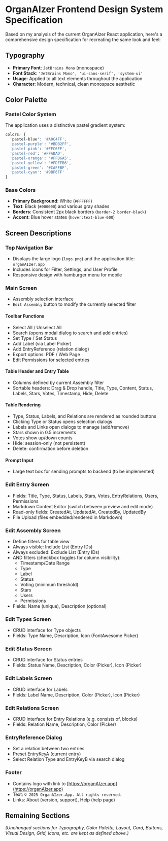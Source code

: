 # OrganAIzer Frontend Design System Specification

Based on my analysis of the current OrganAIzer React application, here's a comprehensive design specification for recreating the same look and feel:

## **Typography**

- **Primary Font**: `JetBrains Mono` (monospace)
- **Font Stack**: `'JetBrains Mono', 'ui-sans-serif', 'system-ui'`
- **Usage**: Applied to all text elements throughout the application
- **Character**: Modern, technical, clean monospace aesthetic

## **Color Palette**

### **Pastel Color System**

The application uses a distinctive pastel gradient system:

```css
colors: {
  'pastel-blue': '#A0C4FF',
  'pastel-purple': '#BDB2FF',
  'pastel-pink': '#FFC6FF',
  'pastel-red': '#FFADAD',
  'pastel-orange': '#FFD6A5',
  'pastel-yellow': '#FDFFB6',
  'pastel-green': '#CAFFBF',
  'pastel-cyan': '#9BF6FF'
}
```

### **Base Colors**

- **Primary Background**: White (`#FFFFFF`)
- **Text**: Black (`#000000`) and various gray shades
- **Borders**: Consistent 2px black borders (`border-2 border-black`)
- **Accent**: Blue hover states (`hover:text-blue-600`)

## **Screen Descriptions**

### **Top Navigation Bar**

- Displays the large logo (`logo.png`) and the application title: `organAIzer.app`
- Includes icons for Filter, Settings, and User Profile
- Responsive design with hamburger menu for mobile

### **Main Screen**

- Assembly selection interface
- `Edit Assembly` button to modify the currently selected filter

#### **Toolbar Functions**

- Select All / Unselect All
- Search (opens modal dialog to search and add entries)
- Set Type / Set Status
- Add Label (via Label Picker)
- Add EntryReference (relation dialog)
- Export options: PDF / Web Page
- Edit Permissions for selected entries

#### **Table Header and Entry Table**

- Columns defined by current Assembly filter
- Sortable headers: Drag & Drop handle, Title, Type, Content, Status, Labels, Stars, Votes, Timestamp, Hide, Delete

#### **Table Rendering**

- Type, Status, Labels, and Relations are rendered as rounded buttons
- Clicking Type or Status opens selection dialogs
- Labels and Links open dialogs to manage (add/remove)
- Stars shown in 0.5 increments
- Votes show up/down counts
- Hide: session-only (not persistent)
- Delete: confirmation before deletion

#### **Prompt Input**

- Large text box for sending prompts to backend (to be implemented)

### **Edit Entry Screen**

- Fields: Title, Type, Status, Labels, Stars, Votes, EntryRelations, Users, Permissions
- Markdown Content Editor (switch between preview and edit mode)
- Read-only fields: CreatedAt, UpdatedAt, CreatedBy, UpdatedBy
- File Upload (files embedded/rendered in Markdown)

### **Edit Assembly Screen**

- Define filters for table view
- Always visible: Include List (Entry IDs)
- Always excluded: Exclude List (Entry IDs)
- AND filters (checkbox toggles for column visibility):
  - Timestamp/Date Range
  - Type
  - Label
  - Status
  - Voting (minimum threshold)
  - Stars
  - Users
  - Permissions
- Fields: Name (unique), Description (optional)

### **Edit Types Screen**

- CRUD interface for Type objects
- Fields: Type Name, Description, Icon (FontAwesome Picker)

### **Edit Status Screen**

- CRUD interface for Status entries
- Fields: Status Name, Description, Color (Picker), Icon (Picker)

### **Edit Labels Screen**

- CRUD interface for Labels
- Fields: Label Name, Description, Color (Picker), Icon (Picker)

### **Edit Relations Screen**

- CRUD interface for Entry Relations (e.g. consists of, blocks)
- Fields: Relation Name, Description, Color (Picker)

### **EntryReference Dialog**

- Set a relation between two entries
- Preset EntryKeyA (current entry)
- Select Relation Type and EntryKeyB via search dialog

### **Footer**

- Contains logo with link to [https://organAIzer.app](https://organAIzer.app)
- Text: `© 2025 OrganAIzer.App. All rights reserved.`
- Links: About (version, support), Help (help page)

## **Remaining Sections**

*(Unchanged sections for Typography, Color Palette, Layout, Card, Buttons, Visual Design, Grid, Icons, etc. are kept as defined above.)*

